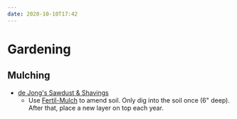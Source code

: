 ```yaml
---
date: 2020-10-10T17:42
---
```


# Gardening

## Mulching
- [de Jong's Sawdust & Shavings](http://dejongss.squarespace.com) 
  - Use [Fertil-Mulch](http://dejongss.squarespace.com/new-page-96) to amend soil.  Only dig into the soil once (6" deep).  After that, place a new layer on top each year.

